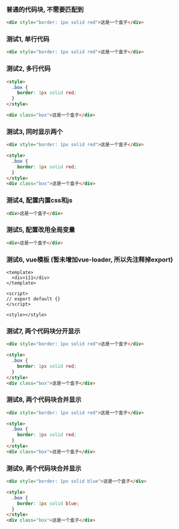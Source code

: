 
### 普通的代码块, 不需要匹配到

```html
<div style="border: 1px solid red">这是一个盒子</div>
```

### 测试1, 单行代码

```html [test]
<div style="border: 1px solid red">这是一个盒子</div>
```

### 测试2, 多行代码

```html [index.html]
<style>
  .box {
    border: 1px solid red;
  }
</style>

<div class="box">这是一个盒子</div>
```

### 测试3, 同时显示两个


```html [demo1]
<div style="border: 1px solid red">这是一个盒子</div>
```

```html [demo2]
<style>
  .box {
    border: 1px solid red;
  }
</style>
<div class="box">这是一个盒子</div>
```

### 测试4, 配置内置css和js

```html [demo-css-js] { css: 'div { color: red }', js: 'console.log("测试4")' }
<div>这是一个盒子</div>
```

### 测试5, 配置改用全局变量

```html [test.html] ${ldqConfig}
<div>这是一个盒子</div>
```

### 测试6, vue模板 (暂未增加vue-loader, 所以先注释掉export)

```vue [App.vue] { jsLibs: ['https://cdn.jsdelivr.net/npm/vue@2.6.14/dist/vue.js'] }
<template>
  <div>111</div>
</template>

<script>
// export default {}
</script>

<style></style>
```

### 测试7, 两个代码块分开显示


```html [demo1]
<div style="border: 1px solid red">这是一个盒子</div>
```

```html [demo2]
<style>
  .box {
    border: 1px solid red;
  }
</style>
<div class="box">这是一个盒子</div>
```


### 测试8, 两个代码块合并显示

```html [testeight-demo1]
<div style="border: 1px solid red">这是一个盒子</div>
```
```html [testeight-demo2]
<style>
  .box {
    border: 1px solid red;
  }
</style>
<div class="box">这是一个盒子</div>
```

### 测试9, 两个代码块合并显示

```html [testnight-demo1]
<div style="border: 1px solid blue">这是一个盒子</div>
```
```html [testnight-demo2]
<style>
  .box {
    border: 1px solid blue;
  }
</style>
<div class="box">这是一个盒子</div>
```
